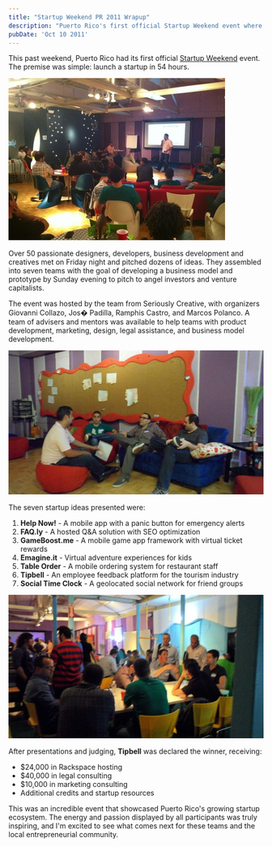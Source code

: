 ```yaml
---
title: "Startup Weekend PR 2011 Wrapup"
description: "Puerto Rico's first official Startup Weekend event where over 50 passionate entrepreneurs launched startups in 54 hours, with Tipbell taking home the top prize."
pubDate: 'Oct 10 2011'
---
```


This past weekend, Puerto Rico had its first official [Startup Weekend](http://puertorico.startupweekend.org/) event. The premise was simple: launch a startup in 54 hours.

![Startup Weekend PR 2011](../../assets/blogimages/startup-weekend-pr-2011-wrapup/9358258_high_res_320x480.jpg)

Over 50 passionate designers, developers, business development and creatives met on Friday night and pitched dozens of ideas. They assembled into seven teams with the goal of developing a business model and prototype by Sunday evening to pitch to angel investors and venture capitalists.

The event was hosted by the team from Seriously Creative, with organizers Giovanni Collazo, Jos� Padilla, Ramphis Castro, and Marcos Polanco. A team of advisers and mentors was available to help teams with product development, marketing, design, legal assistance, and business model development.

![Teams working](../../assets/blogimages/startup-weekend-pr-2011-wrapup/305758_10150318581997096_360473137095_8568155_1420951856_n-768x432.jpg)

The seven startup ideas presented were:

1. **Help Now!** - A mobile app with a panic button for emergency alerts
2. **FAQ.ly** - A hosted Q&A solution with SEO optimization
3. **GameBoost.me** - A mobile game app framework with virtual ticket rewards
4. **Emagine.it** - Virtual adventure experiences for kids
5. **Table Order** - A mobile ordering system for restaurant staff
6. **Tipbell** - An employee feedback platform for the tourism industry
7. **Social Time Clock** - A geolocated social network for friend groups

![Presentations](../../assets/blogimages/startup-weekend-pr-2011-wrapup/317392_10150318505832096_360473137095_8567692_1220038347_n-768x432.jpg)

After presentations and judging, **Tipbell** was declared the winner, receiving:

- $24,000 in Rackspace hosting
- $40,000 in legal consulting
- $10,000 in marketing consulting
- Additional credits and startup resources

This was an incredible event that showcased Puerto Rico's growing startup ecosystem. The energy and passion displayed by all participants was truly inspiring, and I'm excited to see what comes next for these teams and the local entrepreneurial community.
